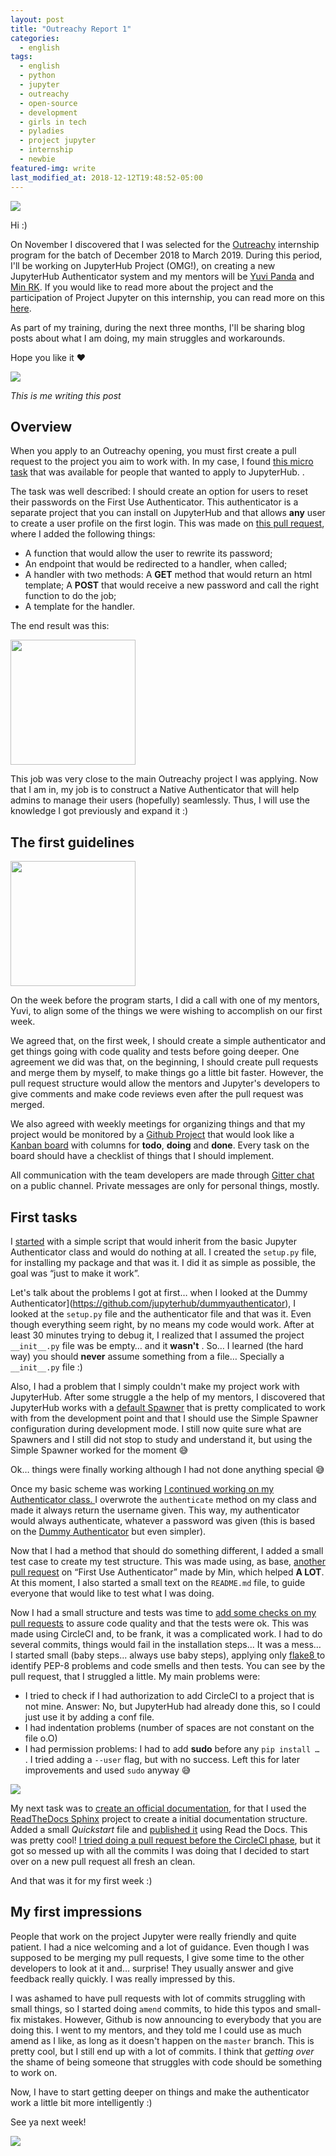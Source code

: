 ```yaml
---
layout: post
title: "Outreachy Report 1"
categories:
  - english
tags:
  - english
  - python
  - jupyter
  - outreachy
  - open-source
  - development
  - girls in tech
  - pyladies
  - project jupyter
  - internship
  - newbie
featured-img: write
last_modified_at: 2018-12-12T19:48:52-05:00
---
```


![](https://cdn-images-1.medium.com/max/1600/1*OsCmvuJ-lLeC7UtWK8CkNA.png)

Hi :)

On November I discovered that I was selected for the [Outreachy](https://www.outreachy.org/) internship program for the batch of December 2018 to March 2019. During this period, I'll be working on JupyterHub Project (OMG!), on creating a new JupyterHub Authenticator system and my mentors will be [Yuvi Panda](https://twitter.com/yuvipanda) and [Min RK](https://twitter.com/minrk). If you would like to read more about the project and the participation of Project Jupyter on this internship, you can read more on this [here](https://blog.jupyter.org/outreachy-jupyter-supporting-diversity-in-open-communities-dfa78db4b0bd).

As part of my training, during the next three months, I'll be sharing blog posts about what I am doing, my main struggles and workarounds.

Hope you like it ❤️

![](https://media.giphy.com/media/1136UBdSNn6Bu8/giphy.gif)

*This is me writing this post*

## Overview

When you apply to an Outreachy opening, you must first create a pull request to the project you aim to work with. In my case, I found [this micro task](https://github.com/jupyterhub/outreachy/issues/2) that was available for people that wanted to apply to JupyterHub. . 

The task was well described: I should create an option for users to reset their passwords on the First Use Authenticator. This authenticator is a separate project that you can install on JupyterHub and that allows **any** user to create a user profile on the first login. This was made on [this pull request](https://github.com/jupyterhub/firstuseauthenticator/pull/8), where I added the following things:

* A function that would allow the user to rewrite its password;
* An endpoint that would be redirected to a handler, when called;
* A handler with two methods:
A **GET** method that would return an html template;
A **POST** that would receive a new password and call the right function to do the job;
* A template for the handler.

The end result was this:

<img src="https://i.imgur.com/nWKzwbs.png" style="height:200px;"/>

This job was very close to the main Outreachy project I was applying. Now that I am in, my job is to construct a Native Authenticator that will help admins to manage their users (hopefully) seamlessly. Thus, I will use the knowledge I got previously and expand it :)

## The first guidelines

<img src="https://media.giphy.com/media/tHufwMDTUi20E/giphy.gif" style="height:200px;"/>

On the week before the program starts, I did a call with one of my mentors, Yuvi, to align some of the things we were wishing to accomplish on our first week.

We agreed that, on the first week, I should create a simple authenticator and get things going with code quality and tests before going deeper. One agreement we did was that, on the beginning, I should create pull requests and merge them by myself, to make things go a little bit faster. However, the pull request structure would allow the mentors and Jupyter's developers to give comments and make code reviews even after the pull request was merged. 

We also agreed with weekly meetings for organizing things and that my project would be monitored by a [Github Project](https://github.com/orgs/jupyterhub/projects/1) that would look like a [Kanban board](https://en.wikipedia.org/wiki/Kanban_%28development%29) with columns for **todo**, **doing** and **done**. Every task on the board should have a checklist of things that I should implement. 

All communication with the team developers are made through [Gitter chat](https://gitter.im/jupyterhub/jupyterhub) on a public channel. Private messages are only for personal things, mostly. 

## First tasks

I [started](https://github.com/jupyterhub/nativeauthenticator/pull/4) with a simple script that would inherit from the basic Jupyter Authenticator class and would do nothing at all. I created the `setup.py` file, for installing my package and that was it. I did it as simple as possible, the goal was “just to make it work”. 

Let's talk about the problems I got at first… when I looked at the Dummy Authenticator](https://github.com/jupyterhub/dummyauthenticator), I looked at the `setup.py` file and the authenticator file and that was it. Even though everything seem right, by no means my code would work. After at least 30 minutes trying to debug it, I realized that I assumed the project `__init__.py` file was be empty… and it **wasn't** . So… I learned (the hard way) you should **never** assume something from a file… Specially a `__init__.py` file :)

Also, I had a problem that I simply couldn't make my project work with JupyterHub. After some struggle a the help of my mentors, I discovered that JupyterHub works with a [default Spawner](https://github.com/jupyterhub/jupyterhub/wiki/Spawners) that is pretty complicated to work with from the development point and that I should use the Simple Spawner configuration during development mode. I still now quite sure what are Spawners and I still did not stop to study and understand it, but using the Simple Spawner worked for the moment  😅

Ok… things were finally working although I had not done anything special 😅

Once my basic scheme was working [I continued working on my Authenticator class. ](https://github.com/jupyterhub/nativeauthenticator/pull/5/files) I overwrote the `authenticate` method on my class and made it always return the username given. This way, my authenticator would always authenticate, whatever a password was given (this is based on the [Dummy Authenticator](https://github.com/jupyterhub/dummyauthenticator) but even simpler).


Now that I had a method that should do something different, I added a small test case to create my test structure. This was made using, as base, [another pull request](https://github.com/jupyterhub/firstuseauthenticator/pull/9/files) on “First Use Authenticator” made by Min, which helped **A LOT**. At this moment, I also started a small text on the `README.md` file, to guide everyone that would like to test what I was doing. 

Now I had a small structure and tests was time to [add some checks on my pull requests](https://github.com/jupyterhub/nativeauthenticator/pull/7) to assure code quality and that the tests were ok. This was made using CircleCI and, to be frank, it was a complicated work. I had to do several commits, things would fail in the installation steps... It was a mess… I started small (baby steps... always use baby steps), applying only [flake8 ](http://flake8.pycqa.org/en/latest/) to identify PEP-8 problems and code smells and then tests. You can see by the pull request, that I struggled a little. My main problems were:

* I tried to check if I had authorization to add CircleCI to a project that is not mine. Answer: No, but JupyterHub had already done this, so I could just use it by adding a conf file.
* I had indentation problems (number of spaces are not constant on the file o.O) 
* I had permission problems: I had to add **sudo** before any `pip install … `. I tried adding a `--user` flag, but with no success. Left this for later improvements and used `sudo` anyway 😅

![](https://media.giphy.com/media/3oz8xZwLzHuL2vt2yQ/giphy.gif)

My next task was to [create an official documentation](https://github.com/jupyterhub/nativeauthenticator/pull/9), for that I used the [ReadTheDocs Sphinx](https://docs.readthedocs.io/en/latest/intro/getting-started-with-sphinx.html) project to create a initial documentation structure. Added a small *Quickstart* file and [published it](https://native-authenticator.readthedocs.io/en/latest/) using Read the Docs. This was pretty cool! [I tried doing a pull request before the CircleCI phase](https://github.com/jupyterhub/nativeauthenticator/pull/6), but it got so messed up with all the commits I was doing that I decided to start over on a new pull request all fresh an clean.

And that was it for my first week :)

## My first impressions

People that work on the project Jupyter were really friendly and quite patient. I had a nice welcoming and a lot of guidance. Even though I was supposed to be merging my pull requests, I give some time to the other developers to look at it and… surprise! They usually answer and give feedback really quickly. I was really impressed by this.

I was ashamed to have pull requests with lot of commits struggling with small things, so I started doing `amend` commits, to hide this typos and small-fix mistakes. However, Github is now announcing to everybody that you are doing this. I went to my mentors, and they told me I could use as much amend as I like, as long as it doesn't happen on the `master` branch. This is pretty cool, but I still end up with a lot of commits. I think that *getting over* the shame of being someone that struggles with code should be something to work on.

Now, I have to start getting deeper on things and make the authenticator work a little bit more intelligently :)

See ya next week!

![](https://media.giphy.com/media/5bdhq6YF0szPaCEk9Y/giphy.gif)
